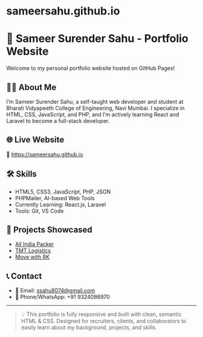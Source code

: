 # sameersahu.github.io
# 💼 Sameer Surender Sahu - Portfolio Website

Welcome to my personal portfolio website hosted on GitHub Pages!

## 👨‍💻 About Me
I’m Sameer Surender Sahu, a self-taught web developer and student at Bharati Vidyapeeth College of Engineering, Navi Mumbai. I specialize in HTML, CSS, JavaScript, and PHP, and I’m actively learning React and Laravel to become a full-stack developer.

## 🌐 Live Website
🔗 https://sameersahu.github.io

## 🛠️ Skills
- HTML5, CSS3, JavaScript, PHP, JSON
- PHPMailer, AI-based Web Tools
- Currently Learning: React.js, Laravel
- Tools: Git, VS Code

## 📂 Projects Showcased
- [All India Packer](https://allindiapacker.in)
- [TMT Logistics](https://tmtlogistics.in)
- [Move with RK](https://movewithrk.com)

## 📞 Contact
- 📧 Email: ssahu8074@gmail.com  
- 📱 Phone/WhatsApp: +91 9324086970

---

> 💡 This portfolio is fully responsive and built with clean, semantic HTML & CSS. Designed for recruiters, clients, and collaborators to easily learn about my background, projects, and skills.


